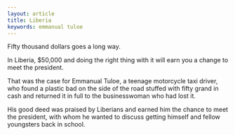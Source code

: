 ```yaml
---
layout: article
title: Liberia
keywords: emmanual tuloe
---
```


Fifty thousand dollars goes a long way.

In Liberia, $50,000 and doing the right thing with it will earn you a change to meet the president.

That was the case for Emmanual Tuloe, a teenage motorcycle taxi driver, who found a plastic bad on the side of the road stuffed with fifty grand in cash and returned it in full to the businesswoman who had lost it.

His good deed was praised by Liberians and earned him the chance to meet the president, with whom he wanted to discuss getting himself and fellow youngsters back in school.

